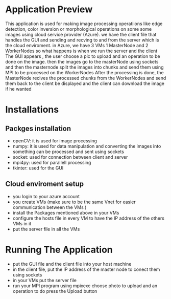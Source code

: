 # Application Preview 
This application is used for making image processing operatiions like edge detection, color inversion or morphological operations on some some images using cloud service provider (Azure). 
we have the client file that handles the GUI and sending and recving to and from the server which is the cloud enviroment. 
in Azure, we have 3 VMs 1 MasterNode and 2 WorkerNodes
so what happens is when we run the server and the client The GUI appears , the user choose a pic to upload and an operation to be done on the image.
then the images go to the masterNode using sockets and then the masternode split the images into chunks and send them using MPI to be processed on the WorkerNodes
After the processing is done, the MasterNode recives the processed chunks from the WorkerNodes and send them back to the client be displayed and the client can download the image if he wanted 

# Installations 
## Packges installation 
* openCV: it is used for image processing 
* numpy: it is used for data manipulation and converting the images into something can be processed and sent using sockets 
* socket: used for connection between client and server 
* mpi4py: used for parallell processing 
* tkinter: used for the GUI

## Cloud enviroment setup
* you login to your azure account
* you create VMs (make sure to be the same Vnet for easier communication between the VMs )
* install the Packages mentioned above in your VMs 
* configure the hosts file in every VM to have the IP address of the others VMs in it 
* put the server file in all the VMs 


# Running The Application 
* put the GUI file and the client file into your host machine 
* in the client file, put the IP address of the master node to conect them using sockets
* in your VMs put the server file 
* run your MPI program using mpixexc 
choose photo to upload and an operation to do 
press the Upload button 




